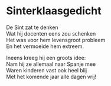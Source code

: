 # Sinterklaasgedicht
De Sint zat te denken\
Wat hij docenten eens zou schenken\
Het was voor hem levensgroot probleem\
En het vermoeide hem extreem.

Ineens kreeg hij een groots idee:\
Nam hij ze allemaal naar Spanje mee\
Waren kinderen vast ook heel blij\
Met het komende jaar alle dagen vrij!
